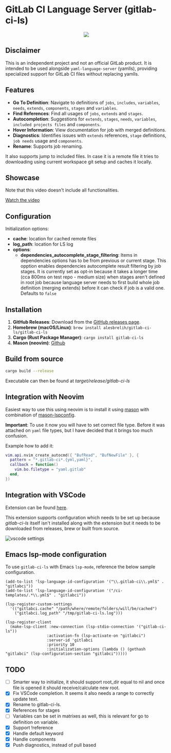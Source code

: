 # GitLab CI Language Server (gitlab-ci-ls)

<p align="center" width="100%">
    <img src="./docs/images/gitlab-ci-ls.png">
</p>

## Disclaimer

This is an independent project and not an official GitLab product.
It is intended to be used alongside `yaml-language-server` (yamlls), providing specialized support for GitLab CI files without replacing yamlls.

## Features

- **Go To Definition**: Navigate to definitions of `jobs`, `includes`, `variables`,
  `needs`, `extends`, `components`, `stages` and `variables`.
- **Find References**: Find all usages of `jobs`, `extends` and `stages`.
- **Autocompletion**: Suggestions for `extends`, `stages`, `needs`, `variables`, `included projects files` and `components`.
- **Hover Information**: View documentation for job with merged definitions.
- **Diagnostics**: Identifies issues with `extends` references, `stage` definitions, `job needs` usage and `components`.
- **Rename**: Supports job renaming.

It also supports jump to included files. In case it is a remote file it tries to downloading using
current workspace git setup and caches it locally.

## Showcase

Note that this video doesn't include all functionalities.

[Watch the video](https://vimeo.com/966578794)

## Configuration

Initialization options:

- **cache**: location for cached remote files
- **log_path**: location for LS log
- **options**:
  - **dependencies_autocomplete_stage_filtering**: Items in dependencies options has to be from previous or current stage. This opption enables dependencies autocomplete result filtering by job stages. It is currently set as opt-in because it takes a longer time (cca 800ms on test repo - medium size) when stages aren't defined in root job because language server needs to first build whole job definition (merging extends) before it can check if job is a valid one. Defaults to `false`

## Installation

1. **GitHub Releases**: Download from the [GitHub releases page](https://github.com/alesbrelih/gitlab-ci-ls/releases).
2. **Homebrew (macOS/Linux)**: `brew install alesbrelih/gitlab-ci-ls/gitlab-ci-ls`
3. **Cargo (Rust Package Manager)**: `cargo install gitlab-ci-ls`
4. **Mason (neovim)**: [Github](https://github.com/williamboman/mason.nvim)

## Build from source

```sh
cargo build --release
```

Executable can then be found at _target/release/gitlab-ci-ls_

## Integration with Neovim

Easiest way to use this using neovim is to install it using [mason](https://github.com/williamboman/mason.nvim) with combination of [mason-lspconfig](https://github.com/williamboman/mason-lspconfig.nvim).

**Important**: To use it now you will have to set correct file type. Before it was attached on
`yaml` file types, but I have decided that it brings too much confusion.

Example how to add it:

```lua
vim.api.nvim_create_autocmd({ "BufRead", "BufNewFile" }, {
  pattern = "*.gitlab-ci*.{yml,yaml}",
  callback = function()
    vim.bo.filetype = "yaml.gitlab"
  end,
})
```

## Integration with VSCode

Extension can be found [here](https://marketplace.visualstudio.com/items?itemName=alesbrelih.gitlab-ci-ls).

This extension supports configuration which needs to be set up because _gitlab-ci-ls_
itself isn't installed along with the extension but it needs to be downloaded from
releases, brew or built from source.

![vscode settings](./docs/images/vscode-settings.jpg)

## Emacs lsp-mode configuration

To use `gitlab-ci-ls` with Emacs `lsp-mode`, reference the below sample
configuration.

```emacs-lisp
(add-to-list 'lsp-language-id-configuration '("\\.gitlab-ci\\.yml$" . "gitlabci"))
(add-to-list 'lsp-language-id-configuration '("/ci-templates/.*\\.yml$" . "gitlabci"))

(lsp-register-custom-settings
  '(("gitlabci.cache" "/path/where/remote/folders/will/be/cached")
    ("gitlabci.log_path" "/tmp/gitlab-ci-ls.log")))

(lsp-register-client
  (make-lsp-client :new-connection (lsp-stdio-connection '("gitlab-ci-ls"))
                  :activation-fn (lsp-activate-on "gitlabci")
                  :server-id 'gitlabci
                  :priority 10
                  :initialization-options (lambda () (gethash "gitlabci" (lsp-configuration-section "gitlabci")))))
```

## TODO

- [ ] Smarter way to initialize, it should support root_dir equal to nil and once file is opened it should receive/calculate new root.
- [x] Fix VSCode completion. It seems it also needs a range to correctly update text.
- [x] Rename to gitlab-ci-ls.
- [x] References for stages
- [ ] Variables can be set in matrixes as well, this is relevant for go to definition on variable.
- [x] Support !reference
- [x] Handle default keyword
- [x] Handle components
- [x] Push diagnostics, instead of pull based
